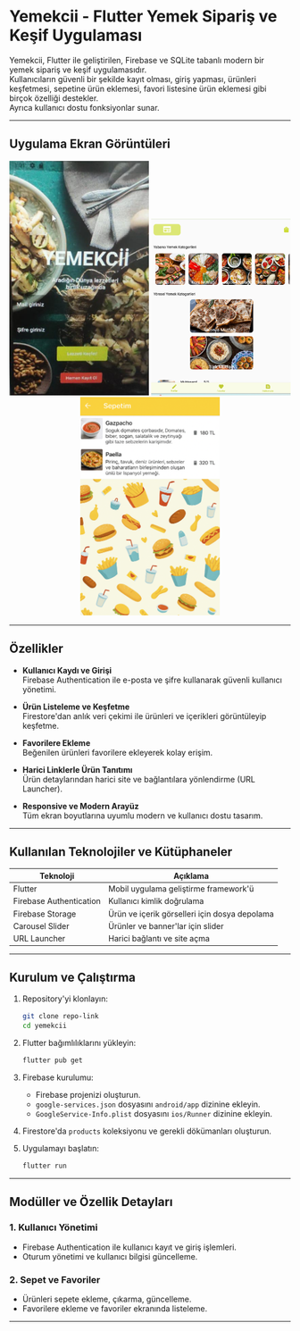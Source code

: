# Yemekcii - Flutter Yemek Sipariş ve Keşif Uygulaması

Yemekcii, Flutter ile geliştirilen, Firebase ve SQLite tabanlı modern bir yemek sipariş ve keşif uygulamasıdır.  
Kullanıcıların güvenli bir şekilde kayıt olması, giriş yapması, ürünleri keşfetmesi, sepetine ürün eklemesi, favori listesine ürün eklemesi gibi birçok özelliği destekler.  
Ayrıca kullanıcı dostu fonksiyonlar sunar.

---


## Uygulama Ekran Görüntüleri

<p align="center">
  <img src="readmeimg/img1.png" width="250"; height:"300"; alt="Ana Sayfa">
  <img src="readmeimg/img2.png" width="250"; height:"300"; alt="Ürün Detay">
  <img src="readmeimg/img4.png" width="250"; height:"300"; alt="Sepet Ekranı">
</p>

---

## Özellikler

- **Kullanıcı Kaydı ve Girişi**  
  Firebase Authentication ile e-posta ve şifre kullanarak güvenli kullanıcı yönetimi.

- **Ürün Listeleme ve Keşfetme**  
  Firestore'dan anlık veri çekimi ile ürünleri ve içerikleri görüntüleyip keşfetme.

- **Favorilere Ekleme**  
  Beğenilen ürünleri favorilere ekleyerek kolay erişim.

- **Harici Linklerle Ürün Tanıtımı**  
  Ürün detaylarından harici site ve bağlantılara yönlendirme (URL Launcher).

- **Responsive ve Modern Arayüz**  
  Tüm ekran boyutlarına uyumlu modern ve kullanıcı dostu tasarım.

---

## Kullanılan Teknolojiler ve Kütüphaneler

| Teknoloji | Açıklama |
|-----------|----------|
| Flutter | Mobil uygulama geliştirme framework'ü |
| Firebase Authentication | Kullanıcı kimlik doğrulama |
| Firebase Storage | Ürün ve içerik görselleri için dosya depolama |
| Carousel Slider | Ürünler ve banner'lar için slider |
| URL Launcher | Harici bağlantı ve site açma |
---

## Kurulum ve Çalıştırma

1. Repository'yi klonlayın:
    ```bash
    git clone repo-link
    cd yemekcii
    ```

2. Flutter bağımlılıklarını yükleyin:
    ```bash
    flutter pub get
    ```

3. Firebase kurulumu:
    - Firebase projenizi oluşturun.
    - `google-services.json` dosyasını `android/app` dizinine ekleyin.
    - `GoogleService-Info.plist` dosyasını `ios/Runner` dizinine ekleyin.

4. Firestore'da `products` koleksiyonu ve gerekli dökümanları oluşturun.

5. Uygulamayı başlatın:
    ```bash
    flutter run
    ```

---

## Modüller ve Özellik Detayları

### 1. Kullanıcı Yönetimi
- Firebase Authentication ile kullanıcı kayıt ve giriş işlemleri.
- Oturum yönetimi ve kullanıcı bilgisi güncelleme.

### 2. Sepet ve Favoriler
- Ürünleri sepete ekleme, çıkarma, güncelleme.
- Favorilere ekleme ve favoriler ekranında listeleme.

---


